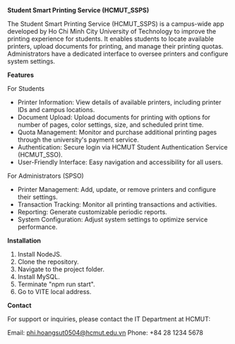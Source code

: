 **Student Smart Printing Service (HCMUT_SSPS)**


The Student Smart Printing Service (HCMUT_SSPS) is a campus-wide app developed by Ho Chi Minh City University of Technology to improve the printing experience for students. It enables students to locate available printers, upload documents for printing, and manage their printing quotas. Administrators have a dedicated interface to oversee printers and configure system settings.

**Features**


For Students


+ Printer Information: View details of available printers, including printer IDs and campus locations.
+ Document Upload: Upload documents for printing with options for number of pages, color settings, size, and scheduled print time.
+ Quota Management: Monitor and purchase additional printing pages through the university's payment service.
+ Authentication: Secure login via HCMUT Student Authentication Service (HCMUT_SSO).
+ User-Friendly Interface: Easy navigation and accessibility for all users.


For Administrators (SPSO)
+ Printer Management: Add, update, or remove printers and configure their settings.
+ Transaction Tracking: Monitor all printing transactions and activities.
+ Reporting: Generate customizable periodic reports.
+ System Configuration: Adjust system settings to optimize service performance.


**Installation**
1. Install NodeJS.
2. Clone the repository.
3. Navigate to the project folder.
4. Install MySQL.
4. Terminate "npm run start".
5. Go to VITE local address.


**Contact**


For support or inquiries, please contact the IT Department at HCMUT:


Email: phi.hoangsut0504@hcmut.edu.vn
Phone: +84 28 1234 5678
